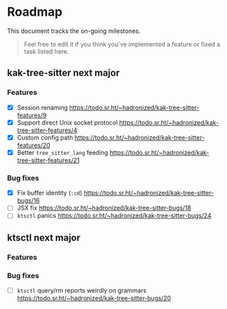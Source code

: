 # Roadmap

This document tracks the on-going milestones.

> Feel free to edit it if you think you’ve implemented a feature or fixed a task listed here.

## kak-tree-sitter next major

### Features

- [x] Session renaming <https://todo.sr.ht/~hadronized/kak-tree-sitter-features/9>
- [x] Support direct Unix socket protocol <https://todo.sr.ht/~hadronized/kak-tree-sitter-features/4>
- [x] Custom config path <https://todo.sr.ht/~hadronized/kak-tree-sitter-features/20>
- [x] Better `tree_sitter_lang` feeding <https://todo.sr.ht/~hadronized/kak-tree-sitter-features/21>

### Bug fixes

- [x] Fix buffer identity (`:cd`) <https://todo.sr.ht/~hadronized/kak-tree-sitter-bugs/16>
- [ ] JSX fix <https://todo.sr.ht/~hadronized/kak-tree-sitter-bugs/18>
- [ ] `ktsctl` panics <https://todo.sr.ht/~hadronized/kak-tree-sitter-bugs/24>

## ktsctl next major

### Features

### Bug fixes

- [ ] `ktsctl` query/rm reports weirdly on grammars <https://todo.sr.ht/~hadronized/kak-tree-sitter-bugs/20>
